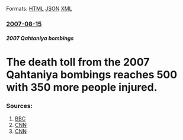
Formats: [HTML](/news/2007/08/15/the-death-toll-from-the-2007-qahtaniya-bombings-reaches-500-with-350-more-people-injured.html)  [JSON](/news/2007/08/15/the-death-toll-from-the-2007-qahtaniya-bombings-reaches-500-with-350-more-people-injured.json)  [XML](/news/2007/08/15/the-death-toll-from-the-2007-qahtaniya-bombings-reaches-500-with-350-more-people-injured.xml)  

### [2007-08-15](/news/2007/08/15/index.md)

##### 2007 Qahtaniya bombings
#  The death toll from the 2007 Qahtaniya bombings reaches 500 with 350 more people injured. 




### Sources:

1. [BBC](http://news.bbc.co.uk/2/hi/middle_east/6947886.stm)
2. [CNN](http://edition.cnn.com/2007/WORLD/meast/08/15/iraq.main/index.html)
3. [CNN](http://edition.cnn.com/2007/WORLD/meast/08/15/iraq.main/index.html?eref=rss_topstories)
